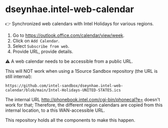 # dseynhae.intel-web-calendar

👉 Synchronized web calendars with Intel Holidays for various regions.

   1. Go to <https://outlook.office.com/calendar/view/week>.
   2. Click on `Add Calendar`.
   3. Select `Subscribe from web`.
   4. Provide URL, provide details.

⚠️ A web calendar needs to be accessible from a public URL.

 This will NOT work when using a 1Source Sandbox repository (the URL is still internal):

 ```url
 https://github.com/intel-sandbox/dseynhae.intel-web-calendar/blob/main/Intel-Holidays-UNITED-STATES.ics
 ```

The internal URL <http://phonebook.intel.com/cgi-bin/phonecal?e=> doesn't work for that; Therefore, the different region calendars are copied from this internal location, to a this WAN-accessible URL.

This repository holds all the components to make this happen.
